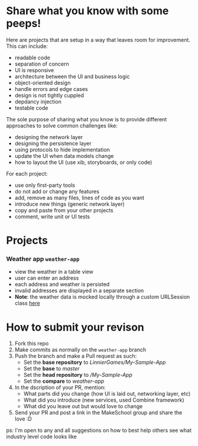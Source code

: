 # Share what you know with some peeps!

Here are projects that are setup in a way that leaves room for improvement. This can include:
- readable code
- separation of concern
- UI is responsive
- architecture between the UI and business logic
- object-oriented design
- handle errors and edge cases
- design is not tightly cuppled
- depdancy injection
- testable code

The sole purpose of sharing what you know is to provide different approaches to solve common challenges like:
- designing the network layer
- designing the persistence layer
- using protocols to hide implementation
- update the UI when data models change
- how to layout the UI (use xib, storyboards, or only code)

For each project:
- use only first-party tools
- do not add or change any features
- add, remove as many files, lines of code as you want
- introduce new things (generic network layer)
- copy and paste from your other projects
- comment, write unit or UI tests

# Projects

### Weather app `weather-app`
- view the weather in a table view
- user can enter an address
- each address and weather is persisted
- invalid addresses are displayed in a separate section
- **Note**: the weather data is mocked locally through a custom URLSession class [here](https://github.com/LinnierGames/My-Simple-App/blob/fc812957e8ca8f184838214870af7c50afcdf681/My%20Simple%20App/URLSession%2BFake.swift#L11)

# How to submit your revison

1. Fork this repo
1. Make commits as normally on the `weather-app` branch
1. Push the branch and make a Pull request as such:
   - Set the **base repository** to *LinnierGames/My-Sample-App*
   - Set the **base** to *master*
   - Set the **head repository** to *<your github username>/My-Sample-App*
   - Set the **compare** to *weather-app*
1. In the dscription of your PR, mention:
   - What parts did you change (how UI is laid out, networking layer, etc)
   - What did you introduce (new services, used Combine framework)
   - What did you leave out but would love to change
1. Send your PR and post a link in the MakeSchool group and share the love :D

ps: I'm open to any and all suggestions on how to best help others see what industry level code looks like

